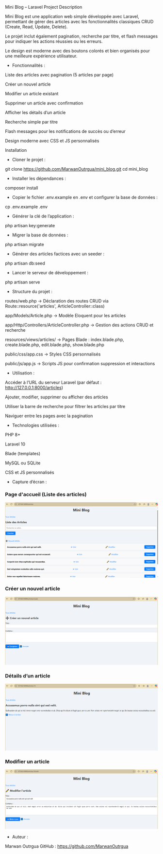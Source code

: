 Mini Blog – Laravel Project
Description

Mini Blog est une application web simple développée avec Laravel, permettant de gérer des articles avec les fonctionnalités classiques CRUD (Create, Read, Update, Delete).

Le projet inclut également pagination, recherche par titre, et flash messages pour indiquer les actions réussies ou les erreurs.

Le design est moderne avec des boutons colorés et bien organisés pour une meilleure expérience utilisateur.


- Fonctionnalités :

Liste des articles avec pagination (5 articles par page)

Créer un nouvel article

Modifier un article existant

Supprimer un article avec confirmation

Afficher les détails d’un article

Recherche simple par titre

Flash messages pour les notifications de succès ou d’erreur

Design moderne avec CSS et JS personnalisés

Installation

- Cloner le projet :

git clone https://github.com/MarwanOutrgua/mini_blog.git
cd mini_blog


- Installer les dépendances :

composer install


- Copier le fichier .env.example en .env et configurer la base de données :

cp .env.example .env


- Générer la clé de l’application :

php artisan key:generate


- Migrer la base de données :

php artisan migrate


- Générer des articles factices avec un seeder :

php artisan db:seed


- Lancer le serveur de développement :

php artisan serve

- Structure du projet :

routes/web.php → Déclaration des routes CRUD via Route::resource('articles', ArticleController::class)

app/Models/Article.php → Modèle Eloquent pour les articles

app/Http/Controllers/ArticleController.php → Gestion des actions CRUD et recherche

resources/views/articles/ → Pages Blade : index.blade.php, create.blade.php, edit.blade.php, show.blade.php

public/css/app.css → Styles CSS personnalisés

public/js/app.js → Scripts JS pour confirmation suppression et interactions

- Utilisation :

Accéder à l’URL du serveur Laravel (par défaut : http://127.0.0.1:8000/articles)

Ajouter, modifier, supprimer ou afficher des articles

Utiliser la barre de recherche pour filtrer les articles par titre

Naviguer entre les pages avec la pagination

- Technologies utilisées :

PHP 8+

Laravel 10

Blade (templates)

MySQL ou SQLite

CSS et JS personnalisés

- Capture d’écran :

### Page d'accueil (Liste des articles)
![Liste des articles](public/screenshots/index_page.png)

### Créer un nouvel article
![Créer Article](public/screenshots/create_page.png)

### Détails d’un article
![Voir Article](public/screenshots/show_page.png)

### Modifier un article
![Modifier Article](public/screenshots/edit_page.png)

- Auteur :

Marwan Outrgua
GitHub : https://github.com/MarwanOutrgua